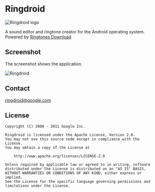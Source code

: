 # Ringdroid

![Ringdroid logo](logo.png "Ringdroid logo")

A sound editor and ringtone creator for the Android operating system.  
Powered by <a href="https://ringtonefix.icu" rel="dofollow">Ringtones Download</a>


## Screenshot

The screenshot shows the application.

![Ringdroid](screenshot.png "Ringdroid")


## Contact

ringdroid@google.com


## License


    Copyright (C) 2008 - 2011 Google Inc.

    Ringdroid is licensed under the Apache License, Version 2.0.
    You may not use this source code except in compliance with the License.
    You may obtain a copy of the License at

        http://www.apache.org/licenses/LICENSE-2.0

    Unless required by applicable law or agreed to in writing, software
    distributed under the License is distributed on an "AS IS" BASIS,
    WITHOUT WARRANTIES OR CONDITIONS OF ANY KIND, either express or implied.
    See the License for the specific language governing permissions and
    limitations under the License.
